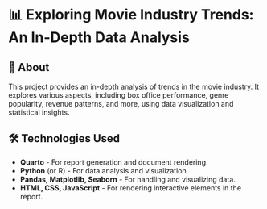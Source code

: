 # 📊 Exploring Movie Industry Trends: An In-Depth Data Analysis  

## 📝 About  
This project provides an in-depth analysis of trends in the movie industry. It explores various aspects, including box office performance, genre popularity, revenue patterns, and more, using data visualization and statistical insights. 

## 🛠 Technologies Used  
- **Quarto** - For report generation and document rendering.  
- **Python** (or R) - For data analysis and visualization.  
- **Pandas, Matplotlib, Seaborn** - For handling and visualizing data.  
- **HTML, CSS, JavaScript** - For rendering interactive elements in the report.

